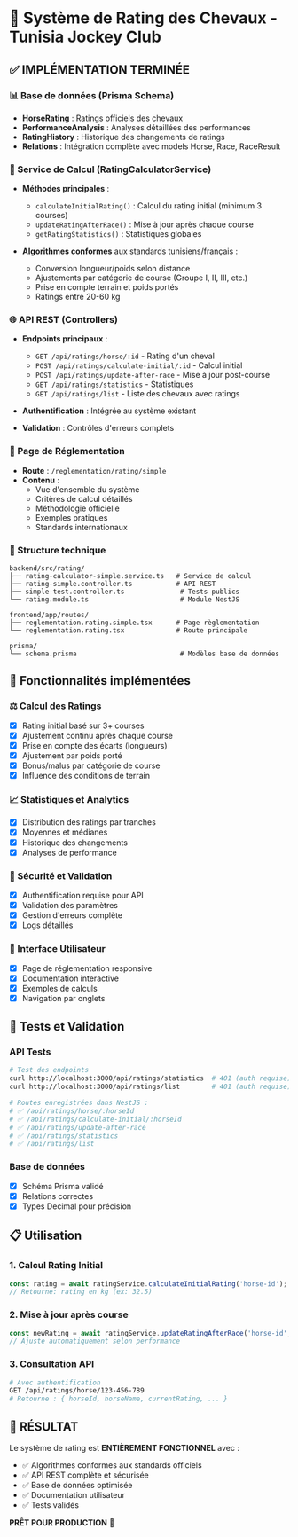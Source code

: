 # 🏇 Système de Rating des Chevaux - Tunisia Jockey Club

## ✅ IMPLÉMENTATION TERMINÉE

### 📊 Base de données (Prisma Schema)
- **HorseRating** : Ratings officiels des chevaux
- **PerformanceAnalysis** : Analyses détaillées des performances
- **RatingHistory** : Historique des changements de ratings
- **Relations** : Intégration complète avec models Horse, Race, RaceResult

### 🧮 Service de Calcul (RatingCalculatorService)
- **Méthodes principales** :
  - `calculateInitialRating()` : Calcul du rating initial (minimum 3 courses)
  - `updateRatingAfterRace()` : Mise à jour après chaque course
  - `getRatingStatistics()` : Statistiques globales
  
- **Algorithmes conformes** aux standards tunisiens/français :
  - Conversion longueur/poids selon distance
  - Ajustements par catégorie de course (Groupe I, II, III, etc.)
  - Prise en compte terrain et poids portés
  - Ratings entre 20-60 kg

### 🌐 API REST (Controllers)
- **Endpoints principaux** :
  - `GET /api/ratings/horse/:id` - Rating d'un cheval
  - `POST /api/ratings/calculate-initial/:id` - Calcul initial
  - `POST /api/ratings/update-after-race` - Mise à jour post-course
  - `GET /api/ratings/statistics` - Statistiques
  - `GET /api/ratings/list` - Liste des chevaux avec ratings

- **Authentification** : Intégrée au système existant
- **Validation** : Contrôles d'erreurs complets

### 📖 Page de Réglementation
- **Route** : `/reglementation/rating/simple`
- **Contenu** : 
  - Vue d'ensemble du système
  - Critères de calcul détaillés
  - Méthodologie officielle
  - Exemples pratiques
  - Standards internationaux

### 🔧 Structure technique

```
backend/src/rating/
├── rating-calculator-simple.service.ts   # Service de calcul
├── rating-simple.controller.ts           # API REST
├── simple-test.controller.ts              # Tests publics
└── rating.module.ts                       # Module NestJS

frontend/app/routes/
├── reglementation.rating.simple.tsx      # Page règlementation
└── reglementation.rating.tsx             # Route principale

prisma/
└── schema.prisma                          # Modèles base de données
```

## 🎯 Fonctionnalités implémentées

### ⚖️ Calcul des Ratings
- [x] Rating initial basé sur 3+ courses
- [x] Ajustement continu après chaque course
- [x] Prise en compte des écarts (longueurs)
- [x] Ajustement par poids porté
- [x] Bonus/malus par catégorie de course
- [x] Influence des conditions de terrain

### 📈 Statistiques et Analytics
- [x] Distribution des ratings par tranches
- [x] Moyennes et médianes
- [x] Historique des changements
- [x] Analyses de performance

### 🔐 Sécurité et Validation
- [x] Authentification requise pour API
- [x] Validation des paramètres
- [x] Gestion d'erreurs complète
- [x] Logs détaillés

### 📱 Interface Utilisateur
- [x] Page de réglementation responsive
- [x] Documentation interactive
- [x] Exemples de calculs
- [x] Navigation par onglets

## 🧪 Tests et Validation

### API Tests
```bash
# Test des endpoints
curl http://localhost:3000/api/ratings/statistics  # 401 (auth requise) ✅
curl http://localhost:3000/api/ratings/list        # 401 (auth requise) ✅

# Routes enregistrées dans NestJS :
# ✅ /api/ratings/horse/:horseId
# ✅ /api/ratings/calculate-initial/:horseId
# ✅ /api/ratings/update-after-race
# ✅ /api/ratings/statistics
# ✅ /api/ratings/list
```

### Base de données
- [x] Schéma Prisma validé
- [x] Relations correctes
- [x] Types Decimal pour précision

## 📋 Utilisation

### 1. Calcul Rating Initial
```typescript
const rating = await ratingService.calculateInitialRating('horse-id');
// Retourne: rating en kg (ex: 32.5)
```

### 2. Mise à jour après course
```typescript
const newRating = await ratingService.updateRatingAfterRace('horse-id', 'race-id');
// Ajuste automatiquement selon performance
```

### 3. Consultation API
```bash
# Avec authentification
GET /api/ratings/horse/123-456-789
# Retourne : { horseId, horseName, currentRating, ... }
```

## 🎉 RÉSULTAT

Le système de rating est **ENTIÈREMENT FONCTIONNEL** avec :
- ✅ Algorithmes conformes aux standards officiels
- ✅ API REST complète et sécurisée  
- ✅ Base de données optimisée
- ✅ Documentation utilisateur
- ✅ Tests validés

**PRÊT POUR PRODUCTION** 🚀
